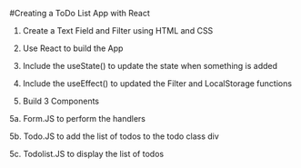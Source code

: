 #Creating a ToDo List App with React

1. Create a Text Field and Filter using HTML and CSS

2. Use React to build the App

3. Include the useState() to update the state when something is added

4. Include the useEffect() to updated the Filter and LocalStorage functions

5. Build 3 Components

5a. Form.JS to perform the handlers
	
5b. Todo.JS to add the list of todos to the todo class div
	
5c. Todolist.JS to display the list of todos 

